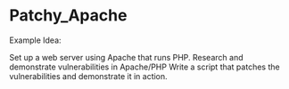 # Patchy_Apache

Example Idea:

Set up a web server using Apache that runs PHP.
Research and demonstrate vulnerabilities in Apache/PHP
Write a script that patches the vulnerabilities and demonstrate it in action.
